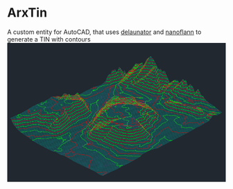 # ArxTin

A custom entity for AutoCAD, that uses [delaunator](https://github.com/mapbox/delaunator) and [nanoflann](https://github.com/jlblancoc/nanoflann) to generate a TIN with contours 
![TIN](https://github.com/CEXT-Dan/ArxTin/blob/main/resources/tin.png)
